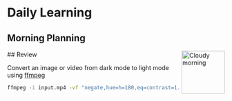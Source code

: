 # Daily Learning

## Morning Planning
<img alt="Cloudy morning" src="https://octodex.github.com/images/cloud.jpg" width="100" align="right">
## Review

Convert an image or video from dark mode to light mode using [ffmpeg](https://www.ffmpeg.org)

```bash
ffmpeg -i input.mp4 -vf "negate,hue=h=180,eq=contrast=1.2:saturation=1.1" output.mp4
```

